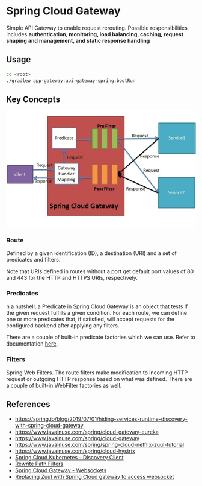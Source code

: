 # Spring Cloud Gateway

Simple API Gateway to enable request rerouting. Possible responsibilities includes **authentication, monitoring, load
balancing, caching, request shaping and management, and static response handling**

## Usage

```bash
cd <root>
./gradlew app-gateway:api-gateway-spring:bootRun
```

## Key Concepts

![Spring Cloud Gateway](../../doc/images/spring_cloud_gateway.jpg)

### Route

Defined by a given identification (ID), a destination (URI) and a set of predicates and filters.

Note that URIs defined in routes without a port get default port values of 80 and 443 for the HTTP and HTTPS URIs, respectively.

### Predicates

n a nutshell, a Predicate in Spring Cloud Gateway is an object that tests if the given request fulfills a given condition. 
For each route, we can define one or more predicates that, if satisfied, will accept requests for the configured backend 
after applying any filters.

There are a couple of built-in predicate factories which we can use. Refer to documentation [here](https://cloud.spring.io/spring-cloud-gateway/reference/html/#gateway-request-predicates-factories).

### Filters

Spring Web Filters. The route filters make modification to incoming HTTP request or outgoing HTTP response based on what 
was defined. There are a couple of built-in WebFilter factories as well.

## References
- https://spring.io/blog/2019/07/01/hiding-services-runtime-discovery-with-spring-cloud-gateway
- https://www.javainuse.com/spring/cloud-gateway-eureka
- https://www.javainuse.com/spring/cloud-gateway
- https://www.javainuse.com/spring/spring-cloud-netflix-zuul-tutorial
- https://www.javainuse.com/spring/cloud-hystrix
- [Spring Cloud Kubernetes - Discovery Client](https://www.youtube.com/watch?v=icyHIjfgYRY)
- [Rewrite Path Filters](https://thetechstack.net/spring-cloud-gateway-part-2/)
- [Spring Cloud Gateway - Websockets](https://www.devglan.com/spring-cloud/spring-cloud-gateway-websockets)
- [Replacing Zuul with Spring Cloud gateway to access websocket](https://programming.vip/docs/replacing-zuul-with-spring-cloud-gateway-to-access-websocket.html)
